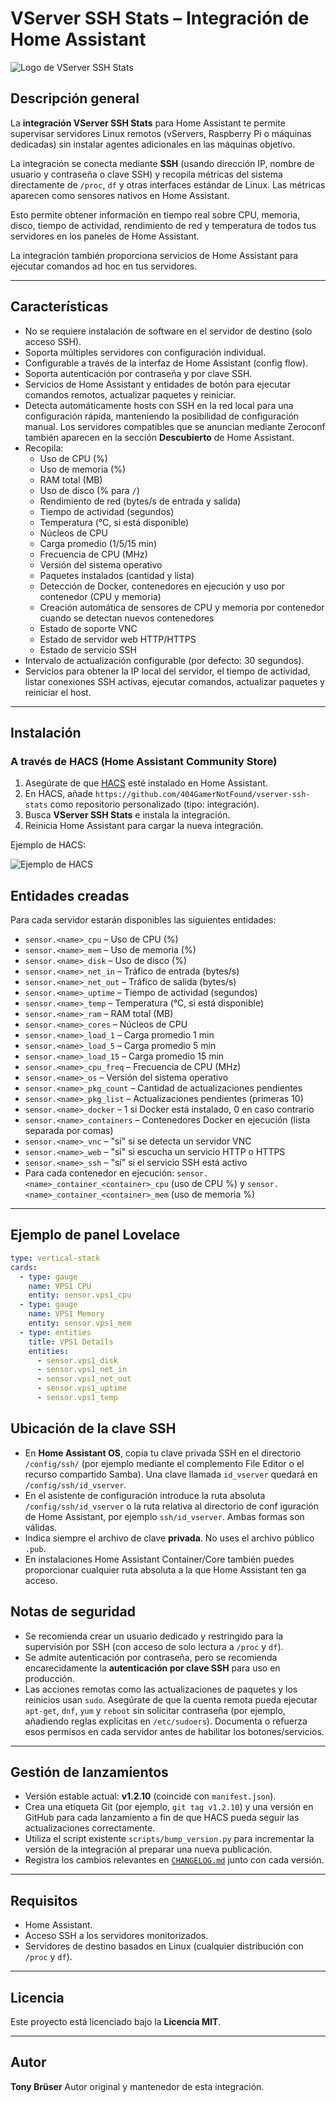 # VServer SSH Stats – Integración de Home Assistant

![Logo de VServer SSH Stats](images/logo/logo.png)

## Descripción general
La **integración VServer SSH Stats** para Home Assistant te permite supervisar servidores Linux remotos (vServers, Raspberry Pi o máquinas dedicadas) sin instalar agentes adicionales en las máquinas objetivo.

La integración se conecta mediante **SSH** (usando dirección IP, nombre de usuario y contraseña o clave SSH) y recopila métricas del sistema directamente de `/proc`, `df` y otras interfaces estándar de Linux. Las métricas aparecen como sensores nativos en Home Assistant.

Esto permite obtener información en tiempo real sobre CPU, memoria, disco, tiempo de actividad, rendimiento de red y temperatura de todos tus servidores en los paneles de Home Assistant.

La integración también proporciona servicios de Home Assistant para ejecutar comandos ad hoc en tus servidores.

---

## Características
- No se requiere instalación de software en el servidor de destino (solo acceso SSH).
- Soporta múltiples servidores con configuración individual.
- Configurable a través de la interfaz de Home Assistant (config flow).
- Soporta autenticación por contraseña y por clave SSH.
- Servicios de Home Assistant y entidades de botón para ejecutar comandos remotos, actualizar paquetes y reiniciar.
- Detecta automáticamente hosts con SSH en la red local para una configuración rápida, manteniendo la posibilidad de configuración manual. Los servidores compatibles que se anuncian mediante Zeroconf también aparecen en la sección **Descubierto** de Home Assistant.
- Recopila:
  - Uso de CPU (%)
  - Uso de memoria (%)
  - RAM total (MB)
  - Uso de disco (% para `/`)
  - Rendimiento de red (bytes/s de entrada y salida)
  - Tiempo de actividad (segundos)
  - Temperatura (°C, si está disponible)
  - Núcleos de CPU
  - Carga promedio (1/5/15 min)
  - Frecuencia de CPU (MHz)
  - Versión del sistema operativo
  - Paquetes instalados (cantidad y lista)
  - Detección de Docker, contenedores en ejecución y uso por contenedor (CPU y memoria)
  - Creación automática de sensores de CPU y memoria por contenedor cuando se detectan nuevos contenedores
  - Estado de soporte VNC
  - Estado de servidor web HTTP/HTTPS
  - Estado de servicio SSH
- Intervalo de actualización configurable (por defecto: 30 segundos).
- Servicios para obtener la IP local del servidor, el tiempo de actividad, listar conexiones SSH activas, ejecutar comandos, actualizar paquetes y reiniciar el host.

---

## Instalación

### A través de HACS (Home Assistant Community Store)
1. Asegúrate de que [HACS](https://hacs.xyz) esté instalado en Home Assistant.
2. En HACS, añade `https://github.com/404GamerNotFound/vserver-ssh-stats` como repositorio personalizado (tipo: integración).
3. Busca **VServer SSH Stats** e instala la integración.
4. Reinicia Home Assistant para cargar la nueva integración.

Ejemplo de HACS:

![Ejemplo de HACS](images/screenshots/Screenshot5.png)

## Entidades creadas

Para cada servidor estarán disponibles las siguientes entidades:

- `sensor.<name>_cpu` – Uso de CPU (%)
- `sensor.<name>_mem` – Uso de memoria (%)
- `sensor.<name>_disk` – Uso de disco (%)
- `sensor.<name>_net_in` – Tráfico de entrada (bytes/s)
- `sensor.<name>_net_out` – Tráfico de salida (bytes/s)
- `sensor.<name>_uptime` – Tiempo de actividad (segundos)
- `sensor.<name>_temp` – Temperatura (°C, si está disponible)
- `sensor.<name>_ram` – RAM total (MB)
- `sensor.<name>_cores` – Núcleos de CPU
- `sensor.<name>_load_1` – Carga promedio 1 min
- `sensor.<name>_load_5` – Carga promedio 5 min
- `sensor.<name>_load_15` – Carga promedio 15 min
- `sensor.<name>_cpu_freq` – Frecuencia de CPU (MHz)
- `sensor.<name>_os` – Versión del sistema operativo
- `sensor.<name>_pkg_count` – Cantidad de actualizaciones pendientes
- `sensor.<name>_pkg_list` – Actualizaciones pendientes (primeras 10)
- `sensor.<name>_docker` – 1 si Docker está instalado, 0 en caso contrario
- `sensor.<name>_containers` – Contenedores Docker en ejecución (lista separada por comas)
- `sensor.<name>_vnc` – "sí" si se detecta un servidor VNC
- `sensor.<name>_web` – "sí" si escucha un servicio HTTP o HTTPS
- `sensor.<name>_ssh` – "sí" si el servicio SSH está activo
- Para cada contenedor en ejecución: `sensor.<name>_container_<container>_cpu` (uso de CPU %) y `sensor.<name>_container_<container>_mem` (uso de memoria %)

---

## Ejemplo de panel Lovelace

```yaml
type: vertical-stack
cards:
  - type: gauge
    name: VPS1 CPU
    entity: sensor.vps1_cpu
  - type: gauge
    name: VPS1 Memory
    entity: sensor.vps1_mem
  - type: entities
    title: VPS1 Details
    entities:
      - sensor.vps1_disk
      - sensor.vps1_net_in
      - sensor.vps1_net_out
      - sensor.vps1_uptime
      - sensor.vps1_temp
```

## Ubicación de la clave SSH

- En **Home Assistant OS**, copia tu clave privada SSH en el directorio `/config/ssh/` (por ejemplo mediante el complemento File
  Editor o el recurso compartido Samba). Una clave llamada `id_vserver` quedará en `/config/ssh/id_vserver`.
- En el asistente de configuración introduce la ruta absoluta `/config/ssh/id_vserver` o la ruta relativa al directorio de conf
  iguración de Home Assistant, por ejemplo `ssh/id_vserver`. Ambas formas son válidas.
- Indica siempre el archivo de clave **privada**. No uses el archivo público `.pub`.
- En instalaciones Home Assistant Container/Core también puedes proporcionar cualquier ruta absoluta a la que Home Assistant ten
  ga acceso.

## Notas de seguridad
- Se recomienda crear un usuario dedicado y restringido para la supervisión por SSH (con acceso de solo lectura a `/proc` y `df`).
- Se admite autenticación por contraseña, pero se recomienda encarecidamente la **autenticación por clave SSH** para uso en producción.
- Las acciones remotas como las actualizaciones de paquetes y los reinicios usan `sudo`. Asegúrate de que la cuenta remota pueda ejecutar `apt-get`, `dnf`, `yum` y `reboot` sin solicitar contraseña (por ejemplo, añadiendo reglas explícitas en `/etc/sudoers`). Documenta o refuerza esos permisos en cada servidor antes de habilitar los botones/servicios.

---

## Gestión de lanzamientos
- Versión estable actual: **v1.2.10** (coincide con `manifest.json`).
- Crea una etiqueta Git (por ejemplo, `git tag v1.2.10`) y una versión en GitHub para cada lanzamiento a fin de que HACS pueda seguir las actualizaciones correctamente.
- Utiliza el script existente `scripts/bump_version.py` para incrementar la versión de la integración al preparar una nueva publicación.
- Registra los cambios relevantes en [`CHANGELOG.md`](CHANGELOG.md) junto con cada versión.

---

## Requisitos
- Home Assistant.
- Acceso SSH a los servidores monitorizados.
- Servidores de destino basados en Linux (cualquier distribución con `/proc` y `df`).

---

## Licencia
Este proyecto está licenciado bajo la **Licencia MIT**.

---

## Autor
**Tony Brüser**
Autor original y mantenedor de esta integración.
